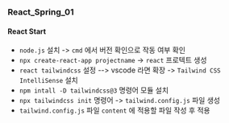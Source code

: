 ### React_Spring_01

#### React Start
- `node.js` 설치 -> `cmd` 에서 버전 확인으로 작동 여부 확인
- `npx create-react-app projectname` -> `react` 프로텍트 생성
- `react tailwindcss` 설정 --> vscode 라면 확장 -> `Tailwind CSS IntelliSense` 설치
- `npm intall -D tailwindcss@3` 명령어 모듈 설치
- `npx tailwindcss init` 명령어 -> `tailwind.config.js` 파일 생성
- `tailwind.config.js` 파일 `content` 에 적용할 파일 작성 후 적용